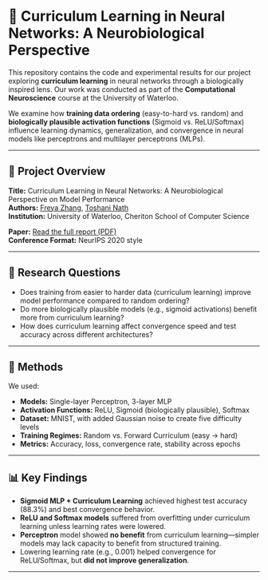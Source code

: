 # 🧠 Curriculum Learning in Neural Networks: A Neurobiological Perspective

This repository contains the code and experimental results for our project exploring **curriculum learning** in neural networks through a biologically inspired lens. Our work was conducted as part of the **Computational Neuroscience** course at the University of Waterloo.

We examine how **training data ordering** (easy-to-hard vs. random) and **biologically plausible activation functions** (Sigmoid vs. ReLU/Softmax) influence learning dynamics, generalization, and convergence in neural models like perceptrons and multilayer perceptrons (MLPs).

---

## 📜 Project Overview

**Title:** Curriculum Learning in Neural Networks: A Neurobiological Perspective on Model Performance  
**Authors:** [Freya Zhang](mailto:freya.zhang@uwaterloo.ca), [Toshani Nath](mailto:t2nath@uwaterloo.ca)  
**Institution:** University of Waterloo, Cheriton School of Computer Science

**Paper:** [Read the full report (PDF)](./Report.pdf)  
**Conference Format:** NeurIPS 2020 style

---

## 🧪 Research Questions

- Does training from easier to harder data (curriculum learning) improve model performance compared to random ordering?
- Do more biologically plausible models (e.g., sigmoid activations) benefit more from curriculum learning?
- How does curriculum learning affect convergence speed and test accuracy across different architectures?

---

## 🧰 Methods

We used:

- **Models:** Single-layer Perceptron, 3-layer MLP  
- **Activation Functions:** ReLU, Sigmoid (biologically plausible), Softmax  
- **Dataset:** MNIST, with added Gaussian noise to create five difficulty levels  
- **Training Regimes:** Random vs. Forward Curriculum (easy → hard)  
- **Metrics:** Accuracy, loss, convergence rate, stability across epochs

---

## 📊 Key Findings

- **Sigmoid MLP + Curriculum Learning** achieved highest test accuracy (88.3%) and best convergence behavior.
- **ReLU and Softmax models** suffered from overfitting under curriculum learning unless learning rates were lowered.
- **Perceptron** model showed **no benefit** from curriculum learning—simpler models may lack capacity to benefit from structured training.
- Lowering learning rate (e.g., 0.001) helped convergence for ReLU/Softmax, but **did not improve generalization**.

---

